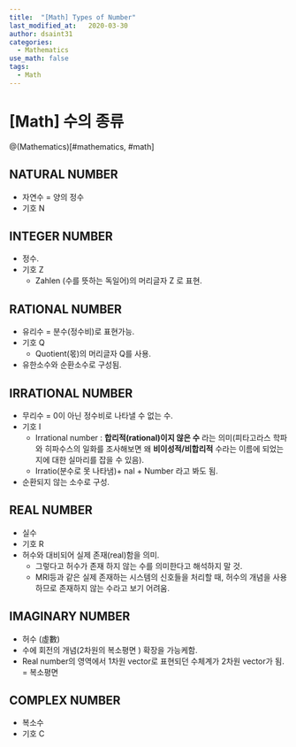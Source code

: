 ```yaml
---
title:  "[Math] Types of Number"
last_modified_at:   2020-03-30
author: dsaint31
categories: 
  - Mathematics
use_math: false
tags: 
  - Math
---
```


# [Math] 수의 종류

@(Mathematics)[#mathematics, #math]

## NATURAL NUMBER

* 자연수 = 양의 정수
* 기호 N

## INTEGER NUMBER

* 정수.
* 기호 Z
	* Zahlen (수를 뜻하는 독일어)의 머리글자 Z 로 표현.

## RATIONAL NUMBER

* 유리수 = 분수(정수비)로 표현가능.
* 기호 Q
	* Quotient(몫)의 머리글자 Q를 사용.
* 유한소수와 순환소수로 구성됨.

## IRRATIONAL NUMBER

* 무리수 = 0이 아닌 정수비로 나타낼 수 없는 수.
* 기호 I
	* Irrational number : **합리적(rational)이지 않은 수** 라는 의미(피타고라스 학파와 히파수스의 일화를 조사해보면 왜 **비이성적/비합리적** 수라는 이름에 되었는지에 대한 실마리를 잡을 수 있음).
	* Irratio(분수로 못 나타냄)+ nal + Number 라고 봐도 됨.
* 순환되지 않는 소수로 구성.

## REAL NUMBER

* 실수
* 기호 R
* 허수와 대비되어 실제 존재(real)함을 의미.
	* 그렇다고 허수가 존재 하지 않는 수를 의미한다고 해석하지 말 것.
	* MRI등과 같은 실제 존재하는 시스템의 신호들을 처리할 때, 허수의 개념을 사용하므로 존재하지 않는 수라고 보기 어려움.

## IMAGINARY NUMBER

* 허수 (虛數)
* 수에 회전의 개념(2차원의 복소평면 ) 확장을 가능케함.
* Real number의 영역에서 1차원 vector로 표현되던 수체계가 2차원 vector가 됨. = 복소평면

## COMPLEX NUMBER
* 복소수
* 기호 C
